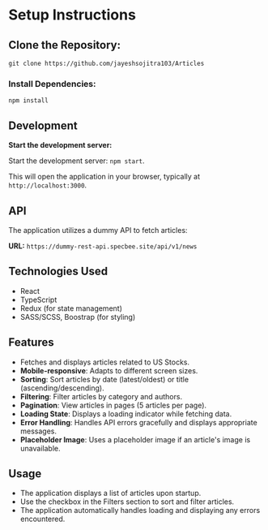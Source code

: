 # Setup Instructions

## Clone the Repository:
`git clone https://github.com/jayeshsojitra103/Articles`

### Install Dependencies:

`npm install`

## Development
 **Start the development server:**

Start the development server: `npm start`.

This will open the application in your browser, typically at `http://localhost:3000`.

## API
The application utilizes a dummy API to fetch articles:

**URL:** `https://dummy-rest-api.specbee.site/api/v1/news`

## Technologies Used

- React
- TypeScript
- Redux (for state management)
- SASS/SCSS, Boostrap (for styling)

## Features
- Fetches and displays articles related to US Stocks.
- **Mobile-responsive**: Adapts to different screen sizes.
- **Sorting**: Sort articles by date (latest/oldest) or title (ascending/descending).
- **Filtering**: Filter articles by category and authors.
- **Pagination**: View articles in pages (5 articles per page).
- **Loading State**: Displays a loading indicator while fetching data.
- **Error Handling**: Handles API errors gracefully and displays appropriate messages.
- **Placeholder Image**: Uses a placeholder image if an article's image is unavailable.


## Usage
- The application displays a list of articles upon startup.
- Use the checkbox in the Filters section to sort and filter articles.
- The application automatically handles loading and displaying any errors encountered.
